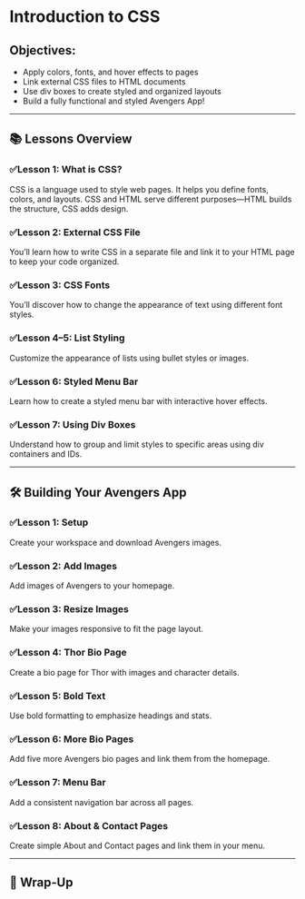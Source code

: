 # Introduction to CSS

## Objectives:
- Apply colors, fonts, and hover effects to pages
- Link external CSS files to HTML documents
- Use div boxes to create styled and organized layouts
- Build a fully functional and styled Avengers App!

---

## 📚 Lessons Overview

### ✅Lesson 1: What is CSS?

CSS is a language used to style web pages. It helps you define fonts, colors, and layouts. CSS and HTML serve different purposes—HTML builds the structure, CSS adds design.

### ✅Lesson 2: External CSS File

You’ll learn how to write CSS in a separate file and link it to your HTML page to keep your code organized.

### ✅Lesson 3: CSS Fonts

You’ll discover how to change the appearance of text using different font styles.

### ✅Lesson 4–5: List Styling

Customize the appearance of lists using bullet styles or images.

### ✅Lesson 6: Styled Menu Bar

Learn how to create a styled menu bar with interactive hover effects.

### ✅Lesson 7: Using Div Boxes

Understand how to group and limit styles to specific areas using div containers and IDs.

---

## 🛠 Building Your Avengers App

### ✅Lesson 1: Setup

Create your workspace and download Avengers images.

### ✅Lesson 2: Add Images

Add images of Avengers to your homepage.

### ✅Lesson 3: Resize Images

Make your images responsive to fit the page layout.

### ✅Lesson 4: Thor Bio Page

Create a bio page for Thor with images and character details.

### ✅Lesson 5: Bold Text

Use bold formatting to emphasize headings and stats.

### ✅Lesson 6: More Bio Pages

Add five more Avengers bio pages and link them from the homepage.

### ✅Lesson 7: Menu Bar

Add a consistent navigation bar across all pages.

### ✅Lesson 8: About & Contact Pages

Create simple About and Contact pages and link them in your menu.

---

## 🏁 Wrap-Up 
